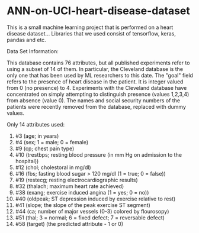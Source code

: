 # ANN-on-UCI-heart-disease-dataset

This is a small machine learning project that is performed on a heart disease dataset...
Libraries that we used consist of tensorflow, keras, pandas and etc.


Data Set Information:

This database contains 76 attributes, but all published experiments refer to using a subset of 14 of them. In particular, 
the Cleveland database is the only one that has been used by ML researchers to this date. 
The "goal" field refers to the presence of heart disease in the patient. It is integer valued from 0 (no presence) to 4. 
Experiments with the Cleveland database have concentrated on simply attempting to distinguish presence (values 1,2,3,4) from absence (value 0).
The names and social security numbers of the patients were recently removed from the database, replaced with dummy values.

Only 14 attributes used:
1. #3 (age; in years)
2. #4 (sex; 1 = male; 0 = female)
3. #9 (cp; chest pain type) 
4. #10 (trestbps; resting blood pressure (in mm Hg on admission to the hospital))
5. #12 (chol; cholestoral in mg/dl)
6. #16 (fbs; fasting blood sugar > 120 mg/dl (1 = true; 0 = false))
7. #19 (restecg; resting electrocardiographic results)
8. #32 (thalach; maximum heart rate achieved)
9. #38 (exang; exercise induced angina (1 = yes; 0 = no))
10. #40 (oldpeak; ST depression induced by exercise relative to rest)
11. #41 (slope; the slope of the peak exercise ST segment)
12. #44 (ca; number of major vessels (0-3) colored by flourosopy)
13. #51 (thal; 3 = normal; 6 = fixed defect; 7 = reversable defect)
14. #58 (target) (the predicted attribute - 1 or 0)
